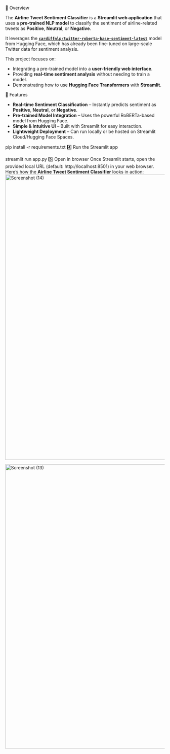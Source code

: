 📌 Overview

The **Airline Tweet Sentiment Classifier** is a **Streamlit web application** that uses a **pre-trained NLP model** to classify the sentiment of airline-related tweets as **Positive**, **Neutral**, or **Negative**.

It leverages the **[`cardiffnlp/twitter-roberta-base-sentiment-latest`](https://huggingface.co/cardiffnlp/twitter-roberta-base-sentiment-latest)** model from Hugging Face, which has already been fine-tuned on large-scale Twitter data for sentiment analysis.

This project focuses on:
- Integrating a pre-trained model into a **user-friendly web interface**.
- Providing **real-time sentiment analysis** without needing to train a model.
- Demonstrating how to use **Hugging Face Transformers** with **Streamlit**.

 🚀 Features

- **Real-time Sentiment Classification** – Instantly predicts sentiment as **Positive**, **Neutral**, or **Negative**.
- **Pre-trained Model Integration** – Uses the powerful RoBERTa-based model from Hugging Face.
- **Simple & Intuitive UI** – Built with Streamlit for easy interaction.
- **Lightweight Deployment** – Can run locally or be hosted on Streamlit Cloud/Hugging Face Spaces.
 

pip install -r requirements.txt
4️⃣ Run the Streamlit app

streamlit run app.py
5️⃣ Open in browser
Once Streamlit starts, open the provided local URL (default: http://localhost:8501) in your web browser.
Here’s how the **Airline Tweet Sentiment Classifier** looks in action:
<img width="1920" height="900" alt="Screenshot (14)" src="https://github.com/user-attachments/assets/335e1cc0-ed01-4e05-b15a-6b3bc02acb34" />

<img width="1920" height="897" alt="Screenshot (13)" src="https://github.com/user-attachments/assets/e055b934-cf85-4ee8-9f50-6f6ad74071b9" />

